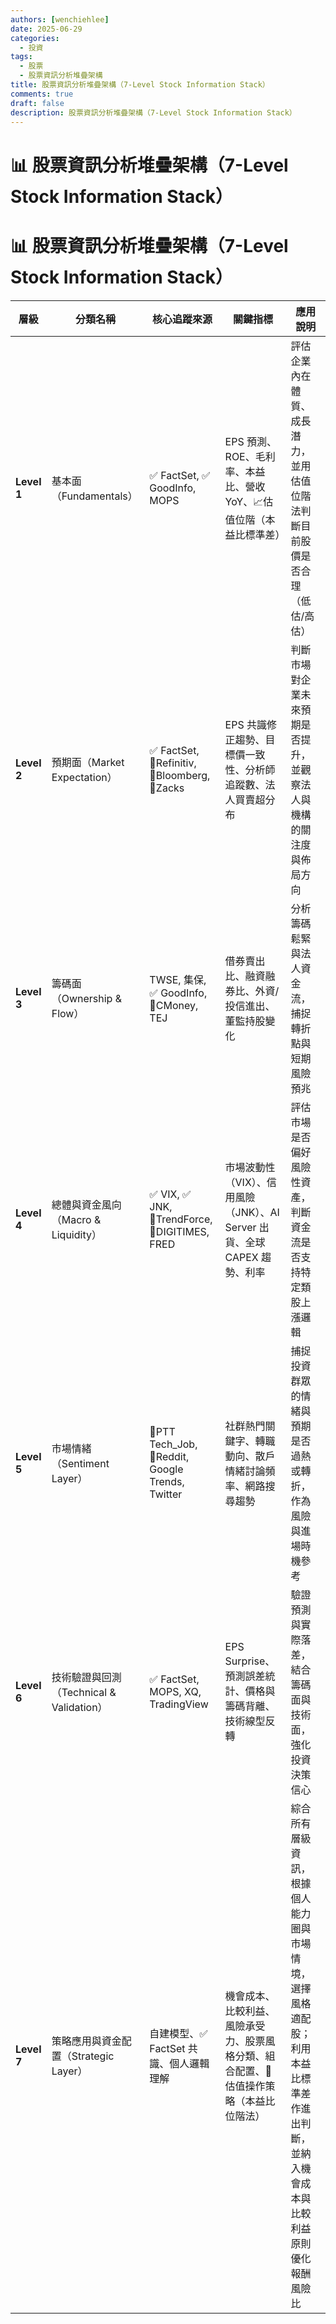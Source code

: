 ```yaml
---
authors: [wenchiehlee]
date: 2025-06-29
categories:
  - 投資
tags:
  - 股票
  - 股票資訊分析堆疊架構
title: 股票資訊分析堆疊架構（7-Level Stock Information Stack）
comments: true
draft: false
description: 股票資訊分析堆疊架構（7-Level Stock Information Stack）
---
```


# 📊 股票資訊分析堆疊架構（7-Level Stock Information Stack）

# 📊 股票資訊分析堆疊架構（7-Level Stock Information Stack）

| 層級 | 分類名稱 | 核心追蹤來源 | 關鍵指標 | 應用說明 |
|------|----------|--------------|----------|----------|
| **Level 1** | 基本面（Fundamentals） | ✅ FactSet, ✅ GoodInfo, MOPS | EPS 預測、ROE、毛利率、本益比、營收 YoY、📈估值位階（本益比標準差） | 評估企業內在體質、成長潛力，並用估值位階法判斷目前股價是否合理（低估/高估） |
| **Level 2** | 預期面（Market Expectation） | ✅ FactSet, 🔸Refinitiv, 🔸Bloomberg, 🔸Zacks | EPS 共識修正趨勢、目標價一致性、分析師追蹤數、法人買賣超分布 | 判斷市場對企業未來預期是否提升，並觀察法人與機構的關注度與佈局方向 |
| **Level 3** | 籌碼面（Ownership & Flow） | TWSE, 集保, ✅ GoodInfo, 🔸CMoney, TEJ | 借券賣出比、融資融券比、外資/投信進出、董監持股變化 | 分析籌碼鬆緊與法人資金流，捕捉轉折點與短期風險預兆 |
| **Level 4** | 總體與資金風向（Macro & Liquidity） | ✅ VIX, ✅ JNK, 🔸TrendForce, 🔸DIGITIMES, FRED | 市場波動性（VIX）、信用風險（JNK）、AI Server 出貨、全球 CAPEX 趨勢、利率 | 評估市場是否偏好風險性資產，判斷資金流是否支持特定類股上漲邏輯 |
| **Level 5** | 市場情緒（Sentiment Layer） | 🔸PTT Tech_Job, 🔸Reddit, Google Trends, Twitter | 社群熱門關鍵字、轉職動向、散戶情緒討論頻率、網路搜尋趨勢 | 捕捉投資群眾的情緒與預期是否過熱或轉折，作為風險與進場時機參考 |
| **Level 6** | 技術驗證與回測（Technical & Validation） | ✅ FactSet, MOPS, XQ, TradingView | EPS Surprise、預測誤差統計、價格與籌碼背離、技術線型反轉 | 驗證預測與實際落差，結合籌碼面與技術面，強化投資決策信心 |
| **Level 7** | 策略應用與資金配置（Strategic Layer） | 自建模型、✅ FactSet 共識、個人邏輯理解 | 機會成本、比較利益、風險承受力、股票風格分類、組合配置、📌估值操作策略（本益比位階法） | 綜合所有層級資訊，根據個人能力圈與市場情境，選擇風格適配股；利用本益比標準差作進出判斷，並納入機會成本與比較利益原則優化報酬風險比 |

